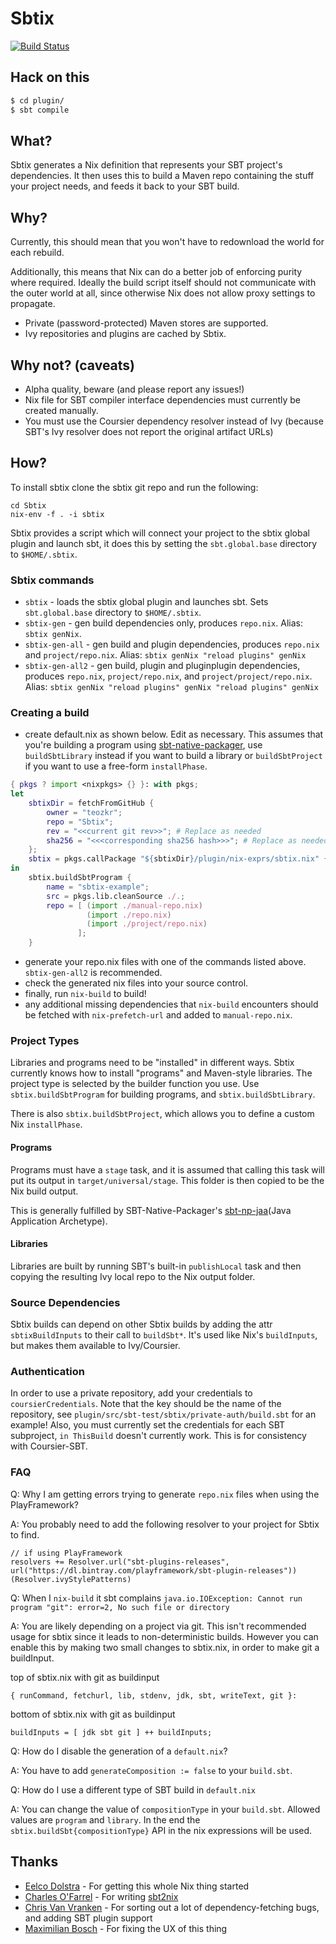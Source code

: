 # Sbtix

[![Build Status](https://travis-ci.org/teozkr/Sbtix.svg?branch=master)](https://travis-ci.org/teozkr/Sbtix)

## Hack on this

```bash
$ cd plugin/
$ sbt compile
```

## What?

Sbtix generates a Nix definition that represents your SBT project's dependencies. It then uses this to build a Maven repo containing the stuff your project needs, and feeds it back to your SBT build.

## Why?

Currently, this should mean that you won't have to redownload the world for each rebuild.

Additionally, this means that Nix can do a better job of enforcing purity where required. Ideally the build script itself should not communicate with the outer world at all, since otherwise Nix does not allow proxy settings to propagate.

- Private (password-protected) Maven stores are supported.
- Ivy repositories and plugins are cached by Sbtix.

## Why not? (caveats)

- Alpha quality, beware (and please report any issues!)
- Nix file for SBT compiler interface dependencies must currently be created manually.
- You must use the Coursier dependency resolver instead of Ivy (because SBT's Ivy resolver does not report the original artifact URLs)

## How?

To install sbtix clone the sbtix git repo and run the following:

```
cd Sbtix
nix-env -f . -i sbtix
```

Sbtix provides a script which will connect your project to the sbtix global plugin and launch sbt, it does this by setting the `sbt.global.base` directory to `$HOME/.sbtix`.

### Sbtix commands

- `sbtix` - loads the sbtix global plugin and launches sbt. Sets `sbt.global.base` directory to `$HOME/.sbtix`.
- `sbtix-gen` - gen build dependencies only, produces `repo.nix`. Alias: `sbtix genNix`.
- `sbtix-gen-all` - gen build and plugin dependencies, produces `repo.nix` and `project/repo.nix`. Alias: `sbtix genNix "reload plugins" genNix`
- `sbtix-gen-all2` - gen build, plugin and pluginplugin dependencies, produces `repo.nix`, `project/repo.nix`, and `project/project/repo.nix`. Alias: `sbtix genNix "reload plugins" genNix "reload plugins" genNix`

### Creating a build

- create default.nix as shown below. Edit as necessary. This assumes that you're building a program using [sbt-native-packager](http://www.scala-sbt.org/sbt-native-packager/index.html), use `buildSbtLibrary` instead if you want to build a library or `buildSbtProject` if you want to use a free-form `installPhase`.

```nix
{ pkgs ? import <nixpkgs> {} }: with pkgs;
let
    sbtixDir = fetchFromGitHub {
        owner = "teozkr";
        repo = "Sbtix";
        rev = "<<current git rev>>"; # Replace as needed
        sha256 = "<<<corresponding sha256 hash>>>"; # Replace as needed
    };
    sbtix = pkgs.callPackage "${sbtixDir}/plugin/nix-exprs/sbtix.nix" {};
in
    sbtix.buildSbtProgram {
        name = "sbtix-example";
        src = pkgs.lib.cleanSource ./.;
        repo = [ (import ./manual-repo.nix)
                 (import ./repo.nix)
                 (import ./project/repo.nix)
               ];
    }
```

- generate your repo.nix files with one of the commands listed above. `sbtix-gen-all2` is recommended.
- check the generated nix files into your source control.
- finally, run `nix-build` to build!
- any additional missing dependencies that `nix-build` encounters should be fetched with `nix-prefetch-url` and added to `manual-repo.nix`.

### Project Types

Libraries and programs need to be "installed" in different ways. Sbtix currently knows how to install "programs" and Maven-style libraries.
The project type is selected by the builder function you use. Use `sbtix.buildSbtProgram` for building programs, and `sbtix.buildSbtLibrary`.

There is also `sbtix.buildSbtProject`, which allows you to define a custom Nix `installPhase`.

#### Programs

Programs must have a `stage` task, and it is assumed that calling this task will put its output in `target/universal/stage`. This folder is then copied
to be the Nix build output.

This is generally fulfilled by SBT-Native-Packager's [sbt-np-jaa](Java Application Archetype).

[sbt-np-jaa]: http://www.scala-sbt.org/sbt-native-packager/archetypes/java_app/index.html

#### Libraries

Libraries are built by running SBT's built-in `publishLocal` task and then copying the resulting Ivy local repo to the Nix output folder.

### Source Dependencies

Sbtix builds can depend on other Sbtix builds by adding the attr `sbtixBuildInputs` to their call to `buildSbt*`. It's used like Nix's `buildInputs`,
but makes them available to Ivy/Coursier.

### Authentication

In order to use a private repository, add your credentials to `coursierCredentials`. Note that the key should be the name of the repository, see
`plugin/src/sbt-test/sbtix/private-auth/build.sbt` for an example! Also, you must currently set the credentials for each SBT subproject, `in ThisBuild`
doesn't currently work. This is for consistency with Coursier-SBT.

### FAQ

Q: Why I am getting errors trying to generate `repo.nix` files when using the PlayFramework?

A: You probably need to add the following resolver to your project for Sbtix to find.

```
// if using PlayFramework
resolvers += Resolver.url("sbt-plugins-releases", url("https://dl.bintray.com/playframework/sbt-plugin-releases"))(Resolver.ivyStylePatterns)
```

Q: When I `nix-build` it sbt complains `java.io.IOException: Cannot run program "git": error=2, No such file or directory`

A: You are likely depending on a project via git. This isn't recommended usage for sbtix since it leads to non-deterministic builds. However you can enable this by making two small changes to sbtix.nix, in order to make git a buildInput.

top of sbtix.nix with git as buildinput

```
{ runCommand, fetchurl, lib, stdenv, jdk, sbt, writeText, git }:
```

bottom of sbtix.nix with git as buildinput

```
buildInputs = [ jdk sbt git ] ++ buildInputs;
```

Q: How do I disable the generation of a `default.nix`?

A: You have to add `generateComposition := false` to your `build.sbt`.

Q: How do I use a different type of SBT build in `default.nix`

A: You can change the value of `compositionType` in your `build.sbt`. Allowed values are `program` and `library`. In the end the `sbtix.buildSbt{compositionType}` API in the nix expressions will be used.

## Thanks

- [Eelco Dolstra](https://github.com/edolstra) - For getting this whole Nix thing started
- [Charles O'Farrel](https://github.com/charleso) - For writing [sbt2nix](https://github.com/charleso/sbt2nix)
- [Chris Van Vranken](https://github.com/cessationoftime) - For sorting out a lot of dependency-fetching bugs, and adding SBT plugin support
- [Maximilian Bosch](https://github.com/Ma27) - For fixing the UX of this thing
